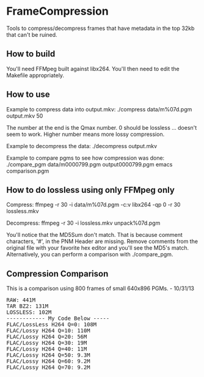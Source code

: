 FrameCompression
================

Tools to compress/decompress frames that have metadata in the top 32kb that can't be ruined.

## How to build

You'll need FFMpeg built against libx264. You'll then need to edit the Makefile appropriately.

## How to use

Example to compress data into output.mkv:
./compress data/m%07d.pgm output.mkv 50

The number at the end is the Qmax number. 0 should be lossless ... doesn't seem to work. Higher number means more lossy compression.

Example to decompress the data:
./decompress output.mkv

Example to compare pgms to see how compression was done:
./compare_pgm data/m0000799.pgm output0000799.pgm
emacs comparison.pgm

## How to do lossless using only FFMpeg only
Compress:
ffmpeg -r 30 -i data/m%07d.pgm -c:v libx264 -qp 0 -r 30 lossless.mkv

Decompress:
ffmpeg -r 30 -i lossless.mkv unpack%07d.pgm

You'll notice that the MD5Sum don't match. That is because comment characters, '#', in the PNM Header are missing. Remove comments from the original file with your favorite hex editor and you'll see the MD5's match. Alternatively, you can perform a comparison with ./compare_pgm. 

## Compression Comparison

This is a comparison using 800 frames of small 640x896 PGMs. - 10/31/13

<pre>
RAW: 441M
TAR BZ2: 131M
LOSSLESS: 102M
------------ My Code Below -----
FLAC/LossLess H264 Q=0: 108M
FLAC/Lossy H264 Q=10: 110M
FLAC/Lossy H264 Q=20: 56M
FLAC/Lossy H264 Q=30: 19M
FLAC/Lossy H264 Q=40: 11M
FLAC/Lossy H264 Q=50: 9.3M
FLAC/Lossy H264 Q=60: 9.2M
FLAC/Lossy H264 Q=70: 9.2M
</pre>

